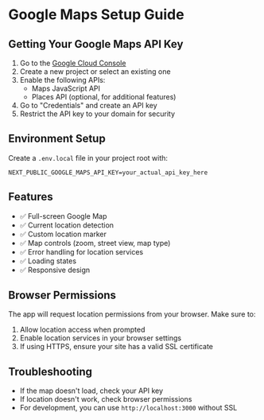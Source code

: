# Google Maps Setup Guide

## Getting Your Google Maps API Key

1. Go to the [Google Cloud Console](https://console.cloud.google.com/)
2. Create a new project or select an existing one
3. Enable the following APIs:
   - Maps JavaScript API
   - Places API (optional, for additional features)
4. Go to "Credentials" and create an API key
5. Restrict the API key to your domain for security

## Environment Setup

Create a `.env.local` file in your project root with:

```env
NEXT_PUBLIC_GOOGLE_MAPS_API_KEY=your_actual_api_key_here
```

## Features

- ✅ Full-screen Google Map
- ✅ Current location detection
- ✅ Custom location marker
- ✅ Map controls (zoom, street view, map type)
- ✅ Error handling for location services
- ✅ Loading states
- ✅ Responsive design

## Browser Permissions

The app will request location permissions from your browser. Make sure to:
1. Allow location access when prompted
2. Enable location services in your browser settings
3. If using HTTPS, ensure your site has a valid SSL certificate

## Troubleshooting

- If the map doesn't load, check your API key
- If location doesn't work, check browser permissions
- For development, you can use `http://localhost:3000` without SSL 